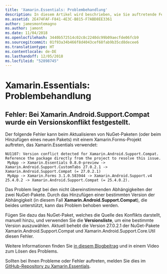```yaml
---
title: 'Xamarin.Essentials: Problembehandlung'
description: In diesem Artikel wird beschrieben, wie Sie auftretende Fehler beim Entwickeln mit der Xamarin.Essentials-Bibliothek beheben.
ms.assetid: 2E474FAF-F841-4E3C-B815-F7ABD8EE3361
author: jamesmontemagno
ms.author: jamont
ms.date: 11/04/2018
ms.openlocfilehash: 3440b572514c02c8c2240dc99b09aecfde06fcb9
ms.sourcegitcommit: 01f93a34b466f8d4043cef68fab9b35cd8decee6
ms.translationtype: HT
ms.contentlocale: de-DE
ms.lasthandoff: 12/05/2018
ms.locfileid: "52898745"
---
```

# <a name="xamarinessentials-troubleshooting"></a>Xamarin.Essentials: Problembehandlung

## <a name="error-version-conflict-detected-for-xamarinandroidsupportcompat"></a>Fehler: Bei Xamarin.Android.Support.Compat wurde ein Versionskonflikt festgestellt.

Der folgende Fehler kann beim Aktualisieren von NuGet-Paketen (oder beim Hinzufügen eines neuen Pakets) mit einem Xamarin.Forms-Projekt auftreten, das Xamarin.Essentials verwendet:

```error
NU1107: Version conflict detected for Xamarin.Android.Support.Compat. Reference the package directly from the project to resolve this issue. 
 MyApp -> Xamarin.Essentials 0.8.0-preview -> Xamarin.Android.Support.CustomTabs 27.0.2.1 -> Xamarin.Android.Support.Compat (= 27.0.2.1) 
 MyApp -> Xamarin.Forms 3.1.0.583944 -> Xamarin.Android.Support.v4 25.4.0.2 -> Xamarin.Android.Support.Compat (= 25.4.0.2).
```

Das Problem liegt bei den nicht übereinstimmenden Abhängigkeiten der zwei NuGet-Pakete. Durch das Hinzufügen einer bestimmten Version der Abhängigkeit (in diesem Fall **Xamarin.Android.Support.Compat**), die beides unterstützt, kann das Problem behoben werden.

Fügen Sie dazu das NuGet-Paket, welches die Quelle des Konflikts darstellt, manuell hinzu, und verwenden Sie die **Versionsliste**, um eine bestimmte Version auszuwählen. Aktuell behebt die Version 27.0.2.1 der NuGet-Pakete Xamarin.Android.Support.Compat und Xamarin.Android.Support.Core.Util diesen Fehler.

Weitere Informationen finden Sie [in diesem Blogbeitrag](https://redth.codes/how-to-fix-the-dreaded-version-conflict-nuget-error-in-your-xamarin-android-projects/) und in einem Video zum Lösen des Problems.

Sollten bei Ihnen Probleme oder Fehler auftreten, melden Sie dies im [GitHub-Repository zu Xamarin.Essentials](http://github.com/xamarin/Essentials).
